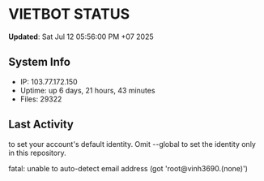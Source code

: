 # VIETBOT STATUS
**Updated**: Sat Jul 12 05:56:00 PM +07 2025

## System Info
- IP: 103.77.172.150
- Uptime: up 6 days, 21 hours, 43 minutes
- Files: 29322

## Last Activity

to set your account's default identity.
Omit --global to set the identity only in this repository.

fatal: unable to auto-detect email address (got 'root@vinh3690.(none)')
